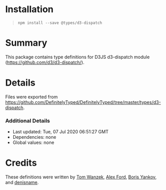 # Installation
> `npm install --save @types/d3-dispatch`

# Summary
This package contains type definitions for D3JS d3-dispatch module (https://github.com/d3/d3-dispatch/).

# Details
Files were exported from https://github.com/DefinitelyTyped/DefinitelyTyped/tree/master/types/d3-dispatch.

### Additional Details
 * Last updated: Tue, 07 Jul 2020 06:51:27 GMT
 * Dependencies: none
 * Global values: none

# Credits
These definitions were written by [Tom Wanzek](https://github.com/tomwanzek), [Alex Ford](https://github.com/gustavderdrache), [Boris Yankov](https://github.com/borisyankov), and [denisname](https://github.com/denisname).
